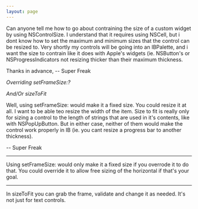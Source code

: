 ```yaml
---
layout: page
---
```





Can anyone tell me how to go about contraining the size of a custom widget by using NSControlSize. I understand that it requires using NSCell, but i dont know how to set the maximum and minimum sizes that the control can be resized to. Very shortly my controls will be going into an IBPalette, and i want the size to contrain like it does with Apple's widgets (ie. NSButton's or NSProgressIndicators not resizing thicker than their maximum thickness.

Thanks in advance, -- Super Freak

*Overriding setFrameSize:?*

*And/Or     sizeToFit*

Well, using setFrameSize: would make it a fixed size. You could resize it at all. I want to be able teo resize the width of the item. Size to fit is really only for sizing a control to the length of strings that are used in it's contents, like with NSPopUpButton. But in either case, neither of them would make the control work properly in IB (ie. you cant resize a progress bar to another thickness).

-- Super Freak

----

Using setFrameSize: would only make it a fixed size if you overrode it to do that. You could override it to allow free sizing of the horizontal if that's your goal.

----
In     sizeToFit you can grab the frame, validate and change it as needed. It's not just for text controls.

